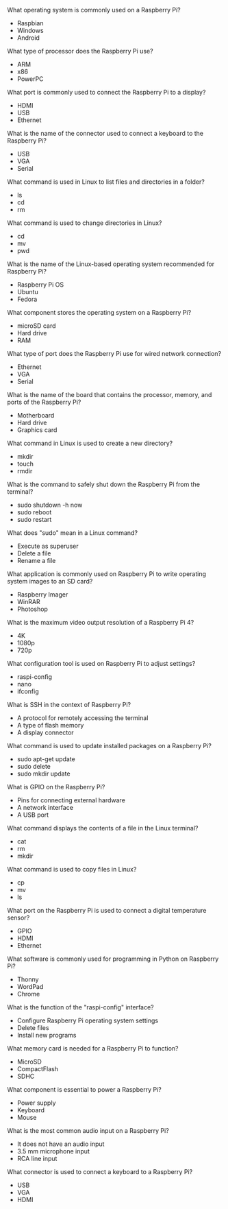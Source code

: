 What operating system is commonly used on a Raspberry Pi?
- Raspbian
- Windows
- Android

What type of processor does the Raspberry Pi use?
- ARM
- x86
- PowerPC

What port is commonly used to connect the Raspberry Pi to a display?
- HDMI
- USB
- Ethernet

What is the name of the connector used to connect a keyboard to the Raspberry Pi?
- USB
- VGA
- Serial

What command is used in Linux to list files and directories in a folder?
- ls
- cd
- rm

What command is used to change directories in Linux?
- cd
- mv
- pwd

What is the name of the Linux-based operating system recommended for Raspberry Pi?
- Raspberry Pi OS
- Ubuntu
- Fedora

What component stores the operating system on a Raspberry Pi?
- microSD card
- Hard drive
- RAM

What type of port does the Raspberry Pi use for wired network connection?
- Ethernet
- VGA
- Serial

What is the name of the board that contains the processor, memory, and ports of the Raspberry Pi?
- Motherboard
- Hard drive
- Graphics card

What command in Linux is used to create a new directory?
- mkdir
- touch
- rmdir

What is the command to safely shut down the Raspberry Pi from the terminal?
- sudo shutdown -h now
- sudo reboot
- sudo restart

What does "sudo" mean in a Linux command?
- Execute as superuser
- Delete a file
- Rename a file

What application is commonly used on Raspberry Pi to write operating system images to an SD card?
- Raspberry Imager
- WinRAR
- Photoshop

What is the maximum video output resolution of a Raspberry Pi 4?
- 4K
- 1080p
- 720p

What configuration tool is used on Raspberry Pi to adjust settings?
- raspi-config
- nano
- ifconfig

What is SSH in the context of Raspberry Pi?
- A protocol for remotely accessing the terminal
- A type of flash memory
- A display connector

What command is used to update installed packages on a Raspberry Pi?
- sudo apt-get update
- sudo delete
- sudo mkdir update

What is GPIO on the Raspberry Pi?
- Pins for connecting external hardware
- A network interface
- A USB port

What command displays the contents of a file in the Linux terminal?
- cat
- rm
- mkdir

What command is used to copy files in Linux?
- cp
- mv
- ls

What port on the Raspberry Pi is used to connect a digital temperature sensor?
- GPIO
- HDMI
- Ethernet

What software is commonly used for programming in Python on Raspberry Pi?
- Thonny
- WordPad
- Chrome

What is the function of the "raspi-config" interface?
- Configure Raspberry Pi operating system settings
- Delete files
- Install new programs

What memory card is needed for a Raspberry Pi to function?
- MicroSD
- CompactFlash
- SDHC

What component is essential to power a Raspberry Pi?
- Power supply
- Keyboard
- Mouse

What is the most common audio input on a Raspberry Pi?
- It does not have an audio input
- 3.5 mm microphone input
- RCA line input

What connector is used to connect a keyboard to a Raspberry Pi?
- USB
- VGA
- HDMI